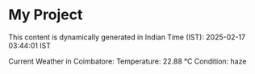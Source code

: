 # My Project

This content is dynamically generated in Indian Time (IST): 2025-02-17 03:44:01 IST


Current Weather in Coimbatore:
Temperature: 22.88 °C
Condition: haze
